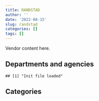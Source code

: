```yaml
---
title: RANDSTAD
author: ''
date: '2022-08-15'
slug: randstad
categories: []
tags: []
---
```


<script src="/rmarkdown-libs/htmlwidgets/htmlwidgets.js"></script>
<link href="/rmarkdown-libs/datatables-css/datatables-crosstalk.css" rel="stylesheet" />
<script src="/rmarkdown-libs/datatables-binding/datatables.js"></script>
<script src="/rmarkdown-libs/jquery/jquery-3.6.0.min.js"></script>
<link href="/rmarkdown-libs/dt-core-bootstrap/css/dataTables.bootstrap.min.css" rel="stylesheet" />
<link href="/rmarkdown-libs/dt-core-bootstrap/css/dataTables.bootstrap.extra.css" rel="stylesheet" />
<script src="/rmarkdown-libs/dt-core-bootstrap/js/jquery.dataTables.min.js"></script>
<script src="/rmarkdown-libs/dt-core-bootstrap/js/dataTables.bootstrap.min.js"></script>
<link href="/rmarkdown-libs/crosstalk/css/crosstalk.min.css" rel="stylesheet" />
<script src="/rmarkdown-libs/crosstalk/js/crosstalk.min.js"></script>
<script src="/rmarkdown-libs/htmlwidgets/htmlwidgets.js"></script>
<link href="/rmarkdown-libs/datatables-css/datatables-crosstalk.css" rel="stylesheet" />
<script src="/rmarkdown-libs/datatables-binding/datatables.js"></script>
<script src="/rmarkdown-libs/jquery/jquery-3.6.0.min.js"></script>
<link href="/rmarkdown-libs/dt-core-bootstrap/css/dataTables.bootstrap.min.css" rel="stylesheet" />
<link href="/rmarkdown-libs/dt-core-bootstrap/css/dataTables.bootstrap.extra.css" rel="stylesheet" />
<script src="/rmarkdown-libs/dt-core-bootstrap/js/jquery.dataTables.min.js"></script>
<script src="/rmarkdown-libs/dt-core-bootstrap/js/dataTables.bootstrap.min.js"></script>
<link href="/rmarkdown-libs/crosstalk/css/crosstalk.min.css" rel="stylesheet" />
<script src="/rmarkdown-libs/crosstalk/js/crosstalk.min.js"></script>

Vendor content here.

## Departments and agencies

    ## [1] "Init file loaded"

<div id="htmlwidget-1" style="width:100%;height:auto;" class="datatables html-widget"></div>
<script type="application/json" data-for="htmlwidget-1">{"x":{"style":"bootstrap","filter":"none","vertical":false,"data":[["<a href=\"/departments/aafc-aac/\">Agriculture and Agri-Food Canada | Agriculture et Agroalimentaire Canada<\/a>","<a href=\"/departments/aandc-aadnc/\">Crown-Indigenous Relations and Northern Affairs Canada | Relations Couronne-Autochtones et Affaires du Nord Canada<\/a>","<a href=\"/departments/atssc-scdata/\">Administrative Tribunals Support Service of Canada | Service canadien d'appui aux tribunaux administratifs<\/a>","<a href=\"/departments/cbsa-asfc/\">Canada Border Services Agency | Agence des services frontaliers du Canada<\/a>","<a href=\"/departments/cer-rec/\">Canada Energy Regulator | La Régie de l’énergie du Canada<\/a>","<a href=\"/departments/cfia-acia/\">Canadian Food Inspection Agency | Agence canadienne d'inspection des aliments<\/a>","<a href=\"/departments/cic/\">Immigration, Refugees and Citizenship Canada | Immigration, Réfugiés et Citoyenneté Canada<\/a>","<a href=\"/departments/cihr-irsc/\">Canadian Institutes of Health Research | Instituts de recherche en santé du Canada<\/a>","<a href=\"/departments/cnsc-ccsn/\">Canadian Nuclear Safety Commission | Commission canadienne de sûreté nucléaire<\/a>","<a href=\"/departments/cra-arc/\">Canada Revenue Agency | Agence du revenu du Canada<\/a>","<a href=\"/departments/csc-scc/\">Correctional Service of Canada | Service correctionnel du Canada<\/a>","<a href=\"/departments/dfatd-maecd/\">Global Affairs Canada | Affaires mondiales Canada<\/a>","<a href=\"/departments/dfo-mpo/\">Fisheries and Oceans Canada | Pêches et Océans Canada<\/a>","<a href=\"/departments/dnd-mdn/\">National Defence | Défense nationale<\/a>","<a href=\"/departments/ec/\">Environment and Climate Change Canada | Environnement et Changement climatique Canada<\/a>","<a href=\"/departments/elections/\">Elections Canada | Élections Canada<\/a>","<a href=\"/departments/esdc-edsc/\">Employment and Social Development Canada | Emploi et Développement social Canada<\/a>","<a href=\"/departments/fintrac-canafe/\">Financial Transactions and Reports Analysis Centre of Canada | Centre d'analyse des opérations et déclarations financières du Canada<\/a>","<a href=\"/departments/hc-sc/\">Health Canada | Santé Canada<\/a>","<a href=\"/departments/ic/\">Innovation, Science and Economic Development Canada | Innovation, Sciences et Développement économique Canada<\/a>","<a href=\"/departments/isc-sac/\">Indigenous Services Canada | Services aux Autochtones Canada<\/a>","<a href=\"/departments/nfb-onf/\">National Film Board | Office national du film<\/a>","<a href=\"/departments/nrc-cnrc/\">National Research Council Canada | Conseil national de recherches Canada<\/a>","<a href=\"/departments/nrcan-rncan/\">Natural Resources Canada | Ressources naturelles Canada<\/a>","<a href=\"/departments/osfi-bsif/\">Office of the Superintendent of Financial Institutions Canada | Bureau du surintendant des institutions financières Canada<\/a>","<a href=\"/departments/osgg-bsgg/\">Office of the Secretary to the Governor General | Bureau du secrétaire du gouverneur général<\/a>","<a href=\"/departments/pco-bcp/\">Privy Council Office | Bureau du Conseil privé<\/a>","<a href=\"/departments/phac-aspc/\">Public Health Agency of Canada | Agence de la santé publique du Canada<\/a>","<a href=\"/departments/psc-cfp/\">Public Service Commission of Canada | Commission de la fonction publique du Canada<\/a>","<a href=\"/departments/pwgsc-tpsgc/\">Public Services and Procurement Canada | Services publics et Approvisionnement Canada<\/a>","<a href=\"/departments/ssc-spc/\">Shared Services Canada | Services partagés Canada<\/a>","<a href=\"/departments/tbs-sct/\">Treasury Board of Canada Secretariat | Secrétariat du Conseil du Trésor du Canada<\/a>","<a href=\"/departments/tc/\">Transport Canada | Transports Canada<\/a>","<a href=\"/departments/vac-acc/\">Veterans Affairs Canada | Anciens Combattants Canada<\/a>"],["$    86,377.20","$     9,108.28","$   115,292.81","$ 5,327,832.06","$    33,604.91","$   100,430.70","$ 5,341,015.00","$    86,788.70","$   210,792.41","$14,236,274.73","$    19,314.95","$   728,598.16","$    24,993.40","$   316,279.49","$   593,507.03",null,"$ 1,134,769.44",null,"$   116,803.50","$    47,083.33","$    10,615.50","$    28,246.90","$    31,538.58","$    57,556.88","$   418,838.93",null,null,"$    32,467.07",null,"$    18,900.00","$   691,339.03","$    11,316.78","$    29,246.79","$    13,763.40"],["$ 1,266,264.74","$     4,074.75","$    30,542.54","$ 4,408,780.62",null,"$   149,362.60","$ 7,731,583.79",null,"$   386,959.36","$ 3,541,700.95",null,"$   825,363.76","$   160,780.01","$ 1,649,455.87","$    37,479.16","$   465,057.80","$ 1,844,084.11",null,"$   687,071.75","$   789,405.96",null,"$    13,423.62","$       873.94","$    11,512.44","$   104,422.86","$   295,989.03",null,"$    17,522.72","$   106,124.86","$    41,754.28","$   700,259.44","$   692,655.80","$    60,756.43",null],["$ 2,244,207.71",null,null,"$ 4,924,387.03",null,"$   149,771.81","$ 9,306,908.89",null,"$   450,749.38","$   668,728.49",null,"$   643,860.17","$   564,210.14","$ 1,959,515.81","$    37,581.84","$   602,469.32","$ 2,069,393.95","$   151,872.00","$   892,650.06","$ 1,851,043.05",null,"$     4,439.91",null,"$    40,129.13",null,"$    49,466.66","$    50,602.12",null,"$   223,228.16","$     4,916.05","$   674,221.72","$   824,823.91","$     5,232.22",null],["$   971,811.25",null,null,"$ 3,214,448.39",null,"$   149,362.60","$ 6,654,668.65",null,"$   307,675.99","$ 1,900,981.00",null,"$   923,110.50","$    67,482.35","$ 1,944,344.10","$ 1,153,638.68","$   358,165.45","$ 7,366,048.13",null,"$   328,992.76","$ 1,537,014.47",null,null,"$         0.00","$    39,863.35",null,null,"$    62,397.88",null,"$   222,618.25","$   755,326.00","$   619,933.30","$   800,275.61","$    29,380.93",null]],"container":"<table class=\"table table-striped table-hover row-border order-column display\">\n  <thead>\n    <tr>\n      <th>Department<\/th>\n      <th>2017-2018<\/th>\n      <th>2018-2019<\/th>\n      <th>2019-2020<\/th>\n      <th>2020-2021<\/th>\n    <\/tr>\n  <\/thead>\n<\/table>","options":{"order":[[4,"desc"]],"pageLength":10,"autoWidth":true,"columnDefs":[],"orderClasses":false}},"evals":[],"jsHooks":[]}</script>

## Categories

<div id="htmlwidget-2" style="width:100%;height:auto;" class="datatables html-widget"></div>
<script type="application/json" data-for="htmlwidget-2">{"x":{"style":"bootstrap","filter":"none","vertical":false,"data":[["<a href=\"/categories/1_facilities_and_construction/\">1_facilities_and_construction<\/a>","<a href=\"/categories/10_office_management/\">10_office_management<\/a>","<a href=\"/categories/2_professional_services/\">2_professional_services<\/a>","<a href=\"/categories/3_information_technology/\">3_information_technology<\/a>","<a href=\"/categories/6_industrial_products_and_services/\">6_industrial_products_and_services<\/a>","<a href=\"/categories/9_human_capital/\">9_human_capital<\/a>"],[null,"$    65,663.84","$   858,406.85","$28,948,625.27",null,null],[null,"$   167,603.51","$ 3,645,726.13","$22,055,679.53","$    16,290.08","$   137,963.96"],["$     5,232.22","$   168,062.70","$ 4,637,590.67","$23,457,795.59",null,"$   125,728.32"],["$    29,380.93","$   167,603.51","$ 5,755,855.21","$23,329,315.17",null,"$   125,384.80"]],"container":"<table class=\"table table-striped table-hover row-border order-column display\">\n  <thead>\n    <tr>\n      <th>Category<\/th>\n      <th>2017-2018<\/th>\n      <th>2018-2019<\/th>\n      <th>2019-2020<\/th>\n      <th>2020-2021<\/th>\n    <\/tr>\n  <\/thead>\n<\/table>","options":{"order":[[4,"desc"]],"pageLength":20,"autoWidth":true,"columnDefs":[],"orderClasses":false,"lengthMenu":[10,20,25,50,100]}},"evals":[],"jsHooks":[]}</script>
